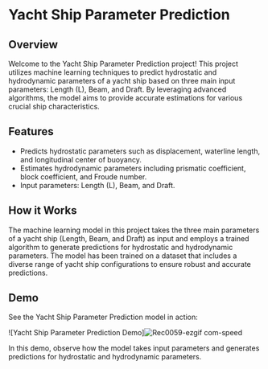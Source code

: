 # Yacht Ship Parameter Prediction

## Overview
Welcome to the Yacht Ship Parameter Prediction project! This project utilizes machine learning techniques to predict hydrostatic and hydrodynamic parameters of a yacht ship based on three main input parameters: Length (L), Beam, and Draft. By leveraging advanced algorithms, the model aims to provide accurate estimations for various crucial ship characteristics.

## Features
- Predicts hydrostatic parameters such as displacement, waterline length, and longitudinal center of buoyancy.
- Estimates hydrodynamic parameters including prismatic coefficient, block coefficient, and Froude number.
- Input parameters: Length (L), Beam, and Draft.

## How it Works
The machine learning model in this project takes the three main parameters of a yacht ship (Length, Beam, and Draft) as input and employs a trained algorithm to generate predictions for hydrostatic and hydrodynamic parameters. The model has been trained on a dataset that includes a diverse range of yacht ship configurations to ensure robust and accurate predictions.



## Demo



See the Yacht Ship Parameter Prediction model in action:

![Yacht Ship Parameter Prediction Demo]![Rec0059-ezgif com-speed](https://github.com/pooryakhorsandy/yacht_residuary_resistance_django/assets/91316887/429c08f9-4c62-45dc-85b0-abfc78b69179)


In this demo, observe how the model takes input parameters and generates predictions for hydrostatic and hydrodynamic parameters.
